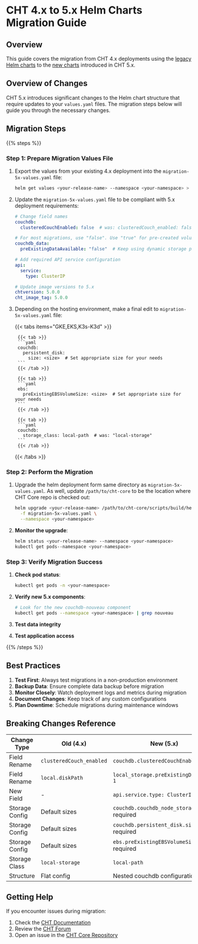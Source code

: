 # CHT 4.x to 5.x Helm Charts Migration Guide

## Overview

This guide covers the migration from CHT 4.x deployments using the [legacy Helm charts](https://github.com/medic/helm-charts) to the [new charts](https://github.com/medic/cht-core/tree/master/scripts/build/helm) introduced in CHT 5.x.

## Overview of Changes

CHT 5.x introduces significant changes to the Helm chart structure that require updates to your `values.yaml` files. The migration steps below will guide you through the necessary changes.

## Migration Steps

{{% steps %}}

### Step 1: Prepare Migration Values File

1. Export the values from your existing 4.x deployment into the `migration-5x-values.yaml` file:
   ```bash
   helm get values <your-release-name> --namespace <your-namespace> > migration-5x-values.yaml
   ```

2. Update the `migration-5x-values.yaml` file to be compliant with  5.x deployment requirements:

   ```yaml
   # Change field names
   couchdb:
     clusteredCouchEnabled: false  # was: clusteredCouch_enabled: false
   
   # For most migrations, use "false". Use "true" for pre-created volumes for provisioning
   couchdb_data:
     preExistingDataAvailable: "false"  # Keep using dynamic storage provisioning  
   
   # Add required API service configuration
   api:
     service:
       type: ClusterIP
   
   # Update image versions to 5.x
   chtversion: 5.0.0
   cht_image_tag: 5.0.0
   ```

3. Depending on the hosting environment, make a final edit to `migration-5x-values.yaml` file:
   
    {{< tabs items="GKE,EKS,K3s-K3d" >}}

        {{< tab >}}
        ```yaml
        couchdb:
          persistent_disk:
            size: <size>  # Set appropriate size for your needs
        ```
        {{< /tab >}}

        {{< tab >}}
        ```yaml
        ebs:
          preExistingEBSVolumeSize: <size>  # Set appropriate size for your needs
        ```
        {{< /tab >}}

        {{< tab >}}
        ```yaml
        couchdb:
          storage_class: local-path  # was: "local-storage"
        ```
        {{< /tab >}}

    {{< /tabs >}}

### Step 2: Perform the Migration

1. Upgrade the helm deployment form same directory as `migration-5x-values.yaml`.  As well, update `/path/to/cht-core` to be the location where CHT Core repo is checked out:
   ```bash
   helm upgrade <your-release-name> /path/to/cht-core/scripts/build/helm \
     -f migration-5x-values.yaml \
     --namespace <your-namespace>
   ```

2. **Monitor the upgrade**:
   ```bash
   helm status <your-release-name> --namespace <your-namespace>
   kubectl get pods--namespace <your-namespace>
   ```

### Step 3: Verify Migration Success

1. **Check pod status**:
   ```bash
   kubectl get pods -n <your-namespace>
   ```

2. **Verify new 5.x components**:
   ```bash
   # Look for the new couchdb-nouveau component
   kubectl get pods --namespace <your-namespace> | grep nouveau
   ```

3. **Test data integrity**

4. **Test application access**

{{% /steps %}}

## Best Practices

1. **Test First**: Always test migrations in a non-production environment
2. **Backup Data**: Ensure complete data backup before migration
3. **Monitor Closely**: Watch deployment logs and metrics during migration
4. **Document Changes**: Keep track of any custom configurations
5. **Plan Downtime**: Schedule migrations during maintenance windows

## Breaking Changes Reference

| Change Type | Old (4.x) | New (5.x) | Platform | Impact |
|-------------|-----------|-----------|----------|---------|
| Field Rename | `clusteredCouch_enabled` | `couchdb.clusteredCouchEnabled` | All | Critical |
| Field Rename | `local.diskPath` | `local_storage.preExistingDiskPath-1` | All | Critical |
| New Field | - | `api.service.type: ClusterIP` | All | Critical |
| Storage Config | Default sizes | `couchdb.couchdb_node_storage_size` required | All | Critical |
| Storage Config | Default sizes | `couchdb.persistent_disk.size` required | GKE | Critical |
| Storage Config | Default sizes | `ebs.preExistingEBSVolumeSize` required | EKS | Critical |
| Storage Class | `local-storage` | `local-path` | K3s-K3d | Minor |
| Structure | Flat config | Nested couchdb configuration | All | Medium |

## Getting Help

If you encounter issues during migration:

1. Check the [CHT Documentation](https://docs.communityhealthtoolkit.org/)
2. Review the [CHT Forum](https://forum.communityhealthtoolkit.org/)
3. Open an issue in the [CHT Core Repository](https://github.com/medic/cht-core/issues)

